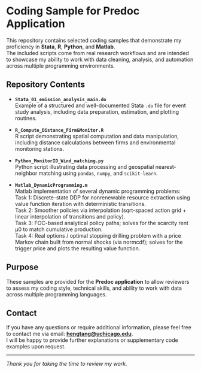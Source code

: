# Coding Sample for Predoc Application

This repository contains selected coding samples that demonstrate my proficiency in **Stata**, **R**, **Python**, and **Matlab**.  
The included scripts come from real research workflows and are intended to showcase my ability to work with data cleaning, analysis, and automation across multiple programming environments.

## Repository Contents

- **`Stata_01_emission_analysis_main.do`**  
  Example of a structured and well-documented Stata `.do` file for event study analysis, including data preparation, estimation, and plotting routines.

- **`R_Compute_Distance_Firm&Monitor.R`**  
  R script demonstrating spatial computation and data manipulation, including distance calculations between firms and environmental monitoring stations.

- **`Python_MonitorID_Wind_matching.py`**  
  Python script illustrating data processing and geospatial nearest-neighbor matching using `pandas`, `numpy`, and `scikit-learn`.

- **`Matlab_DynamicProgramming.m`**  
  Matlab implementation of several dynamic programming problems:  
  Task 1: Discrete-state DDP for nonrenewable resource extraction using value function iteration with deterministic transitions.  
  Task 2: Smoother policies via interpolation (sqrt-spaced action grid + linear interpolation of transitions and policy).  
  Task 3: FOC-based analytical policy paths; solves for the scarcity rent μ0 to match cumulative production.  
  Task 4: Real options / optimal stopping drilling problem with a price Markov chain built from normal shocks (via normcdf); solves for the trigger price and plots the resulting value function.

## Purpose

These samples are provided for the **Predoc application** to allow reviewers to assess my coding style, technical skills, and ability to work with data across multiple programming languages.

## Contact

If you have any questions or require additional information, please feel free to contact me via email: **hengtang@uchicago.edu**.  
I will be happy to provide further explanations or supplementary code examples upon request.

---

*Thank you for taking the time to review my work.*

